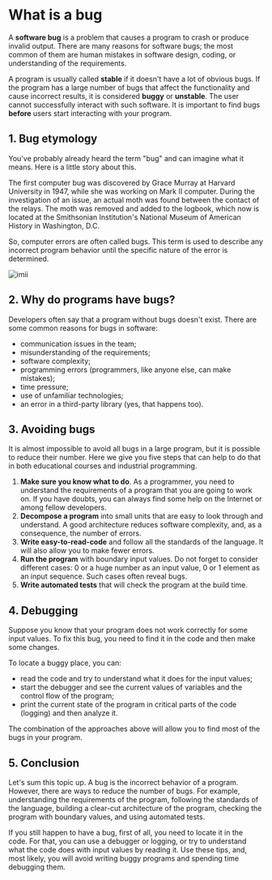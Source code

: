 # What is a bug

A **software bug** is a problem that causes a program to crash or produce invalid output. There are many reasons for software bugs; the most common of them are human mistakes in software design, coding, or understanding of the requirements.

A program is usually called **stable** if it doesn't have a lot of obvious bugs. If the program has a large number of bugs that affect the functionality and cause incorrect results, it is considered **buggy** or **unstable**. The user cannot successfully interact with such software. It is important to find bugs **before** users start interacting with your program.

## 1. Bug etymology

You've probably already heard the term "bug" and can imagine what it means. Here is a little story about this.

The first computer bug was discovered by Grace Murray at Harvard University in 1947, while she was working on Mark II computer. During the investigation of an issue, an actual moth was found between the contact of the relays. The moth was removed and added to the logbook, which now is located at the Smithsonian Institution's National Museum of American History in Washington, D.C.

So, computer errors are often called bugs. This term is used to describe any incorrect program behavior until the specific nature of the error is determined.

![imii](https://ucarecdn.com/0bd7a5c3-0cd4-4c6a-86f1-6e2a35ac84af/)

## 2. Why do programs have bugs?
Developers often say that a program without bugs doesn't exist. There are some common reasons for bugs in software:

- communication issues in the team;
- misunderstanding of the requirements;
- software complexity;
- programming errors (programmers, like anyone else, can make mistakes);
- time pressure;
- use of unfamiliar technologies;
- an error in a third-party library (yes, that happens too).

## 3. Avoiding bugs

It is almost impossible to avoid all bugs in a large program, but it is possible to reduce their number. Here we give you five steps that can help to do that in both educational courses and industrial programming.

1. **Make sure you know what to do**. As a programmer, you need to understand the requirements of a program that you are going to work on. If you have doubts, you can always find some help on the Internet or among fellow developers.
2. **Decompose a program** into small units that are easy to look through and understand. A good architecture reduces software complexity, and, as a consequence, the number of errors.
3. **Write easy-to-read-code** and follow all the standards of the language. It will also allow you to make fewer errors.
4. **Run the program** with boundary input values. Do not forget to consider different cases: 0 or a huge number as an input value, 0 or 1 element as an input sequence. Such cases often reveal bugs.
5. **Write automated tests** that will check the program at the build time.

## 4. Debugging

Suppose you know that your program does not work correctly for some input values. To fix this bug, you need to find it in the code and then make some changes.

To locate a buggy place, you can:

- read the code and try to understand what it does for the input values;
- start the debugger and see the current values of variables and the control flow of the program;
- print the current state of the program in critical parts of the code (logging) and then analyze it.

The combination of the approaches above will allow you to find most of the bugs in your program.

## 5. Conclusion

Let's sum this topic up. A bug is the incorrect behavior of a program. However, there are ways to reduce the number of bugs. For example, understanding the requirements of the program, following the standards of the language, building a clear-cut architecture of the program, checking the program with boundary values, and using automated tests.

If you still happen to have a bug, first of all, you need to locate it in the code. For that, you can use a debugger or logging, or try to understand what the code does with input values by reading it. Use these tips, and, most likely, you will avoid writing buggy programs and spending time debugging them.
